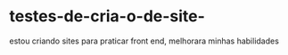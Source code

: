 # testes-de-cria-o-de-site-
estou criando sites para praticar front end, melhorara minhas habilidades 
